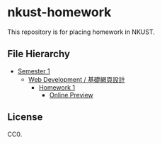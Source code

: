 # nkust-homework

This repository is for placing homework in NKUST.

## File Hierarchy

- [Semester 1](./s1)
  - [Web Development / 基礎網頁設計](./s1/web-development/)
    - [Homework 1](./s1/web-development/hw-1/index.html)
        - [Online Preview](./s1/web-development/hw-1/index.html)

## License

CC0.

